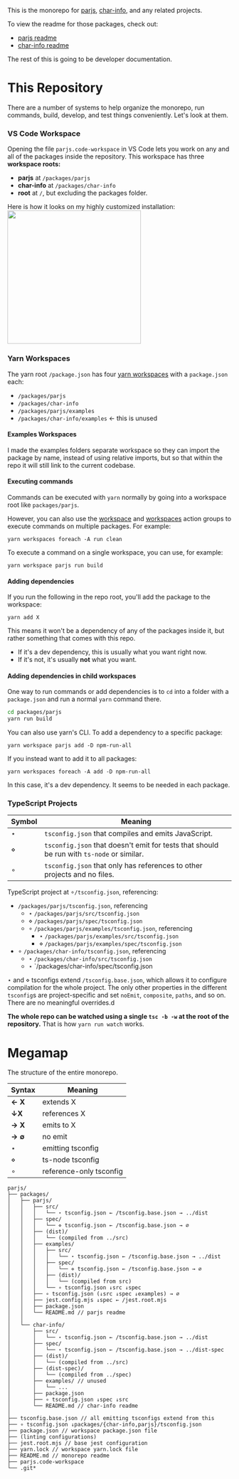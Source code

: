 This is the monorepo for [parjs](https://www.npmjs.com/package/parjs), [char-info](https://www.npmjs.com/package/char-info), and any related projects.

To view the readme for those packages, check out:

-   [parjs readme](./packages/parjs/README.md)
-   [char-info readme](./packages/char-info/README.md)

The rest of this is going to be developer documentation.

# This Repository

There are a number of systems to help organize the monorepo, run commands, build, develop, and test things conveniently. Let's look at them.

### VS Code Workspace

Opening the file `parjs.code-workspace` in VS Code lets you work on any and all of the packages inside the repository. This workspace has three **workspace roots:**

-   **parjs** at `/packages/parjs`
-   **char-info** at `/packages/char-info`
-   **root** at `/`, but excluding the packages folder.

Here is how it looks on my highly customized installation:
<img src="https://github.com/GregRos/parjs/assets/1788329/5f205e09-e941-4090-abfd-a56aa45e2ae8" width=300>

### Yarn Workspaces

The yarn root `/package.json` has four [yarn workspaces](https://yarnpkg.com/features/workspaces) with a `package.json` each:

-   `/packages/parjs`
-   `/packages/char-info`
-   `/packages/parjs/examples`
-   `/packages/char-info/examples` ← this is unused

#### Examples Workspaces

I made the examples folders separate workspace so they can import the package by name, instead of using relative imports, but so that within the repo it will still link to the current codebase.

#### Executing commands

Commands can be executed with `yarn` normally by going into a workspace root like `packages/parjs`.

However, you can also use the [workspace](https://classic.yarnpkg.com/lang/en/docs/cli/workspace/) and [workspaces](https://classic.yarnpkg.com/lang/en/docs/cli/workspaces/) action groups to execute commands on multiple packages. For example:

```
yarn workspaces foreach -A run clean
```

To execute a command on a single workspace, you can use, for example:

```
yarn workspace parjs run build
```

#### Adding dependencies

If you run the following in the repo root, you'll add the package to the workspace:

```
yarn add X
```

This means it won't be a dependency of any of the packages inside it, but rather something that comes with this repo.

-   If it's a dev dependency, this is usually what you want right now.
-   If it's not, it's usually **not** what you want.

#### Adding dependencies in child workspaces

One way to run commands or add dependencies is to `cd` into a folder with a `package.json` and run a normal `yarn` command there.

```bash
cd packages/parjs
yarn run build
```

You can also use yarn's CLI. To add a dependency to a specific package:

```
yarn workspace parjs add -D npm-run-all
```

If you instead want to add it to all packages:

```
yarn workspaces foreach -A add -D npm-run-all
```

In this case, it's a dev dependency. It seems to be needed in each package.

### TypeScript Projects

| Symbol | Meaning                                                                                   |
| ------ | ----------------------------------------------------------------------------------------- |
| ⋆      | `tsconfig.json` that compiles and emits JavaScript.                                       |
| ⋄      | `tsconfig.json` that doesn't emit for tests that should be run with `ts-node` or similar. |
| ∘      | `tsconfig.json` that only has references to other projects and no files.                  |

TypeScript project at ∘`/tsconfig.json`, referencing:

-   `/packages/parjs/tsconfig.json`, referencing
    -   ⋆ `/packages/parjs/src/tsconfig.json`
    -   ⋄ `/packages/parjs/spec/tsconfig.json`
    -   ∘ `/packages/parjs/examples/tsconfig.json`, referencing
        -   ⋆ `/packages/parjs/examples/src/tsconfig.json`
        -   ⋄ `/packages/parjs/examples/spec/tsconfig.json`
-   ∘ `/packages/char-info/tsconfig.json`, referencing
    -   ⋆ `/packages/char-info/src/tsconfig.json`
    -   ⋆ `/packages/char-info/spec/tsconfig.json

⋆ and ⋄ tsconfigs extend `/tsconfig.base.json`, which allows it to configure compilation for the whole project. The only other properties in the different `tsconfig`s are project-specific and set `noEmit`, `composite`, `paths`, and so on. There are no meaningful overrides.d

**The whole repo can be watched using a single `tsc -b -w` at the root of the repository.** That is how `yarn run watch` works.

# Megamap

The structure of the entire monorepo.

| Syntax  | Meaning                 |
| ------- | ----------------------- |
| **← X** | extends X               |
| **↓X**  | references X            |
| **→ X** | emits to X              |
| **→ ∅** | no emit                 |
| ⋆       | emitting tsconfig       |
| ⋄       | ts-node tsconfig        |
| ∘       | reference-only tsconfig |

```
parjs/
├── packages/
│   ├── parjs/
│   │   ├── src/
│   │   │   └── ⋆ tsconfig.json ← /tsconfig.base.json → ../dist
│   │   ├── spec/
│   │   │   └── ⋄ tsconfig.json ← /tsconfig.base.json → ∅
│   │   ├── (dist)/
│   │   │   └── (compiled from ../src)
│   │   ├── examples/
│   │   │   ├── src/
│   │   │   │   └── ⋆ tsconfig.json ← /tsconfig.base.json → ../dist
│   │   │   ├── spec/
│   │   │   │   └── ⋄ tsconfig.json ← /tsconfig.base.json → ∅
│   │   │   ├── (dist)/
│   │   │   │   └── (compiled from src)
│   │   │   └── ∘ tsconfig.json ↓src ↓spec
│   │   ├── ∘ tsconfig.json (↓src ↓spec ↓examples) → ∅
│   │   ├── jest.config.mjs ↓spec ← /jest.root.mjs
│   │   ├── package.json
│   │   └── README.md // parjs readme
│   │
│   └── char-info/
│       ├── src/
│       │   └── ⋆ tsconfig.json ← /tsconfig.base.json → ../dist
│       ├── spec/
│       │   └── ⋆ tsconfig.json ← /tsconfig.base.json → ../dist-spec
│       ├── (dist)/
│       │   └── (compiled from ../src)
│       ├── (dist-spec)/
│       │   └── (compiled from ../spec)
│       ├── examples/ // unused
│       │   └── ...
│       ├── package.json
│       ├── ∘ tsconfig.json ↓spec ↓src
│       └── README.md // char-info readme
│
├── tsconfig.base.json // all emitting tsconfigs extend from this
├── ∘ tsconfig.json ↓packages/{char-info,parjs}/tsconfig.json
├── package.json // workspace package.json file
├── (linting configurations)
├── jest.root.mjs // base jest configuration
├── yarn.lock // workspace yarn.lock file
├── README.md // monorepo readme
├── parjs.code-workspace
└── .git*
```

###

